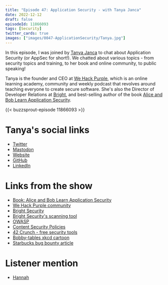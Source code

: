 ```yaml
---
title: "Episode 47: Application Security - with Tanya Janca"
date: 2022-12-12
draft: false
episodeId: 11866093
tags: [Security]
twitter_cards: true
images: ["images/0047-ApplicationSecurity/Tanya.jpg"]
---
```


In this episode, I was joined by [Tanya Janca](https://twitter.com/shehackspurple) to chat about Application Security (or AppSec for short!). We chatted about various topics - from security topics and training, to her book and online community, to public speaking!

Tanya is the founder and CEO at [We Hack Purple](https://community.wehackpurple.com/), which is an online learning academy, community and weekly podcast that revolves around teaching everyone to create secure software. She's also the Director of Developer Relations at [Bright](https://brightsec.com/), and best-selling author of the book [Alice and Bob Learn Application Security](https://www.amazon.co.uk/Alice-Bob-Learn-Application-Security/dp/1119687357).

{{< buzzsprout-episode 11866093 >}}

# Tanya's social links

* [Twitter](https://twitter.com/shehackspurple)
* [Mastodon](https://infosec.exchange/@SheHacksPurple)
* [Website](https://shehackspurple.ca/)
* [GitHub](https://github.com/shehackspurple/)
* [LinkedIn](https://www.linkedin.com/in/tanya-janca/)

# Links from the show

* [Book: Alice and Bob Learn Application Security](https://www.amazon.co.uk/Alice-Bob-Learn-Application-Security/dp/1119687357)
* [We Hack Purple community](https://community.wehackpurple.com/)
* [Bright Security](https://brightsec.com/)
* [Bright Security's scanning tool](https://brightsec.com/product/)
* [OWASP](https://owasp.org/)
* [Content Security Policies](https://en.wikipedia.org/wiki/Content_Security_Policy)
* [42 Crunch - free security tools](https://42crunch.com/free-tools/)
* [Bobby-tables xkcd cartoon](https://xkcd.com/327/)
* [Starbucks bug bounty article](http://sakurity.com/blog/2015/05/21/starbucks.html)

# Listener mention

* [Hannah](https://www.buymeacoffee.com/danclarke/c/4238042)

